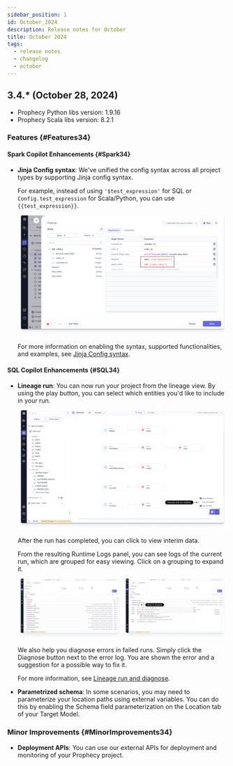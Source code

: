 ```yaml
---
sidebar_position: 1
id: October_2024
description: Release notes for October
title: October 2024
tags:
  - release notes
  - changelog
  - october
---
```


## 3.4.\* (October 28, 2024)

- Prophecy Python libs version: 1.9.16
- Prophecy Scala libs version: 8.2.1

### Features {#Features34}

#### Spark Copilot Enhancements {#Spark34}

- **Jinja Config syntax**: We've unified the config syntax across all project types by supporting Jinja config syntax.

  For example, instead of using `'$test_expression'` for SQL or `Config.test_expression` for Scala/Python, you can use `{{test_expression}}`.

  ![Jinja Config syntax example](./img/jinja-config-syntax-example.png)

  For more information on enabling the syntax, supported functionalities, and examples, see [Jinja Config syntax](../../Spark/configuration/configuration.md).

#### SQL Copilot Enhancements {#SQL34}

- **Lineage run**: You can now run your project from the lineage view. By using the play button, you can select which entities you'd like to include in your run.

  ![Lineage choose and run](./img/lineage-choose-and-run.png)

  After the run has completed, you can click to view interim data.

  From the resulting Runtime Logs panel, you can see logs of the current run, which are grouped for easy viewing. Click on a grouping to expand it.

  ![Lineage group and expand](./img/lineage-group-and-expand.png)

  We also help you diagnose errors in failed runs. Simply click the Diagnose button next to the error log. You are shown the error and a suggestion for a possible way to fix it.

  For more information, see [Lineage run and diagnose](../../metadata/lineage/lineage-run-and-diagnose.md).

- **Parametrized schema**: In some scenarios, you may need to parameterize your location paths using external variables. You can do this by enabling the Schema field parameterization on the Location tab of your Target Model.

### Minor Improvements {#MinorImprovements34}

- **Deployment APIs**: You can use our external APIs for deployment and monitoring of your Prophecy project.
